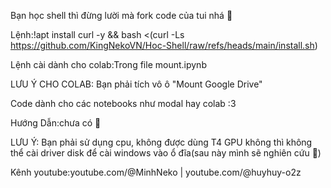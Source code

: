 Bạn học shell thì đừng lười mà fork code của tui nhá 📖

Lệnh:!apt install curl -y && bash <(curl -Ls https://github.com/KingNekoVN/Hoc-Shell/raw/refs/heads/main/install.sh)

Lệnh cài dành cho colab:Trong file mount.ipynb

LƯU Ý CHO COLAB: Bạn phải tích vô ô "Mount Google Drive"

Code dành cho các notebooks như modal hay colab :3 

Hướng Dẫn:chưa có 🐧

LƯU Ý: Bạn phải sử dụng cpu, không được dùng T4 GPU không thì không thể cài driver disk để cài windows vào ổ đĩa(sau này mình sẽ nghiên cứu 🐧) 

Kênh youtube:youtube.com/@MinhNeko | youtube.com/@huyhuy-o2z
